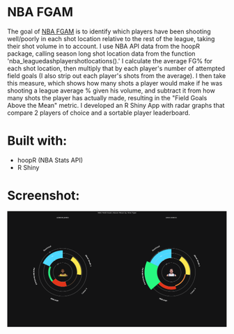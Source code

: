 # NBA FGAM

The goal of [NBA FGAM](https://ymelamed.shinyapps.io/FGAM/) is to identify which players have been shooting well/poorly in each shot location relative to the rest of the league, taking their shot volume in to account. I use NBA API data from the hoopR package, calling season long shot location data from the function 'nba_leaguedashplayershotlocations().' I calculate the average FG% for each shot location, then multiply that by each player's number of attempted field goals (I also strip out each player's shots from the average). I then take this measure, which shows how many shots a player would make if he was shooting a league average % given his volume, and subtract it from how many shots the player has actually made, resulting in the "Field Goals Above the Mean" metric. I developed an R Shiny App with radar graphs that compare 2 players of choice and a sortable player leaderboard.

# Built with:

-   hoopR (NBA Stats API)
-   R Shiny

# Screenshot:

[![](app.PNG)](https://ymelamed.shinyapps.io/FGAM/)
